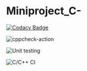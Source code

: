 # Miniproject_C-

[![Codacy Badge](https://api.codacy.com/project/badge/Grade/8d992f6db55e4fbaab7e94f0be9b6970)](https://app.codacy.com/gh/99002575/Miniproject_Cpp?utm_source=github.com&utm_medium=referral&utm_content=99002575/Miniproject_Cpp&utm_campaign=Badge_Grade)

![cppcheck-action](https://github.com/99002575/Miniproject_Cpp/workflows/cppcheck-action/badge.svg)

![Unit testing](https://github.com/99002575/Miniproject_Cpp/workflows/Unit%20testing/badge.svg?branch=master)

![C/C++ CI](https://github.com/99002575/Miniproject_Cpp/workflows/C/C++%20CI/badge.svg)
